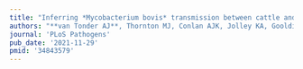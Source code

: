 ```yaml
---
title: "Inferring *Mycobacterium bovis* transmission between cattle and badgers using isolates from the Randomised Badger Culling Trial"
authors: "**van Tonder AJ**, Thornton MJ, Conlan AJK, Jolley KA, Goolding L, Mitchell AP, Dale J, Palkopoulou E, Hogarth PJ, Hewinson RG, Wood JLN, **Parkhill J**."
journal: 'PLoS Pathogens'
pub_date: '2021-11-29'
pmid: '34843579'
---
```


